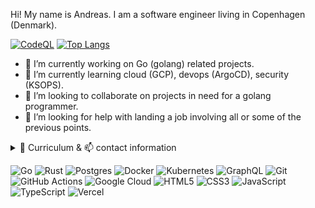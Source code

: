 Hi! My name is Andreas. I am a software engineer living in Copenhagen (Denmark). 

[![CodeQL](https://github-readme-stats.tullo.vercel.app/api?username=tullo&custom_title=tullo&theme=gotham&show_icons=true&hide=stars)](https://github.com/tullo/tullo)
[![Top Langs](https://github-readme-stats.tullo.vercel.app/api/top-langs/?username=tullo&layout=compact&theme=gotham&langs_count=6)](https://github.com/tullo/tullo)

- 🔭 I’m currently working on Go (golang) related projects.
- 🌱 I’m currently learning cloud (GCP), devops (ArgoCD), security (KSOPS).
- 👯 I’m looking to collaborate on projects in need for a golang programmer.
- 🤔 I’m looking for help with landing a job involving all or some of the previous points.

<details>
<summary>🔰 Curriculum & 📫 contact information</summary>

### Java and Alfresco Contractor (2014–2019)

Freelance software development and consulting with focus on current technology stacks.

The quality of my deliveries is a top priority and I strive to do test driven development whenever possible.

I worked with system integrations, web services and web applications in various guises.
With my systematic approach to tasks I can get things done and working properly.

Mantra: Helping create better, higher quality software faster.

### Business Owner (2015-2016)

Distributing exclusive high quality champagne (HATT et SÖNER) and premium vodka (Virtuous Vodka) in the greater Copenhagen area.
Fast delivery and flexible payment options.

### Senior Alfresco Developer (2011-2013)

Worked with Alfresco - an open source Java based Enterprise Content Management product.

In this position, Senior Alfresco Developer, I was part of virtual team of ten members distributed over the three countries the company operates in: Denmark, Norway and Sweden. The company (Redpill Linpro) bases its activities around open source technologies and counts over 200 heads.

The danish department - where I belonged to - consisted of three certified Alfresco Engineers.

We worked individually on-site at customers and got to see each other at the weekly team meetings (Google Hangout) or at the quarterly team gatherings.

### Freelance IT Consultant (2006-2013)

Freelance agile software development consulting focusing on the Java EE 5 platform and Java EE 5 servers including more lightweight frameworks
such as Spring and Hibernate. Helping create better, higher quality software faster.

### Software Engineer (2010-2011)

Customization of a Java-based POS system (Java POS) to Danish conditions.

I was the one and only Java developer in a .NET development shop and here I were responsible for the integration of the POS systems with the company's .NET based StoreManager application.
The application collected and monitored transactions delivered from the POS systems in the stores via web services and messaging system.

Development of a centrally controlled marketing system for publishment of current offers to the POS systems displays via push functionality.

Integration of a wireless self-scanning solution and peripherals addressable via the Java POS API.

## Contact details

- <a href="tel:+4553800816">+45 53800816</a>
- [![Mail](https://img.shields.io/badge/ProtonMail-8B89CC?style=for-the-badge&logo=protonmail&logoColor=white)](mailto:tullo@pm.me)
- [![Twitter](https://img.shields.io/badge/amstutzIT%20-%231DA1F2.svg?&style=for-the-badge&logo=Twitter&logoColor=white)](https://twitter.com/amstutzIT)
- [![LinkedIn](https://img.shields.io/badge/linkedin%20-%230077B5.svg?&style=for-the-badge&logo=linkedin&logoColor=white)](https://www.linkedin.com/in/amstutzit/)
- Copenhagen, Denmark

</details>

<img alt="Go" src="https://img.shields.io/badge/go-%2300ADD8.svg?&style=for-the-badge&logo=go&logoColor=white"/> <img alt="Rust" src="https://img.shields.io/badge/rust-%23000000.svg?&style=for-the-badge&logo=rust&logoColor=white"/>
<img alt="Postgres" src ="https://img.shields.io/badge/postgres-%23316192.svg?&style=for-the-badge&logo=postgresql&logoColor=white"/>
<img alt="Docker" src="https://img.shields.io/badge/docker%20-%230db7ed.svg?&style=for-the-badge&logo=docker&logoColor=white"/>
<img alt="Kubernetes" src="https://img.shields.io/badge/kubernetes%20-%23326ce5.svg?&style=for-the-badge&logo=kubernetes&logoColor=white"/>
<img alt="GraphQL" src="https://img.shields.io/badge/-GraphQL-E10098?style=for-the-badge&logo=graphql"/>
<img alt="Git" src="https://img.shields.io/badge/git%20-%23F05033.svg?&style=for-the-badge&logo=git&logoColor=white"/>
<img alt="GitHub Actions" src="https://img.shields.io/badge/github%20actions%20-%232671E5.svg?&style=for-the-badge&logo=github%20actions&logoColor=white"/>
<img alt="Google Cloud" src="https://img.shields.io/badge/Google%20Cloud%20-%234285F4.svg?&style=for-the-badge&logo=google-cloud&logoColor=white"/>
<img alt="HTML5" src="https://img.shields.io/badge/html5%20-%23E34F26.svg?&style=for-the-badge&logo=html5&logoColor=white"/>
<img alt="CSS3" src="https://img.shields.io/badge/css3%20-%231572B6.svg?&style=for-the-badge&logo=css3&logoColor=white"/>
<img alt="JavaScript" src="https://img.shields.io/badge/javascript%20-%23323330.svg?&style=for-the-badge&logo=javascript&logoColor=%23F7DF1E"/>
<img alt="TypeScript" src="https://img.shields.io/badge/typescript%20-%23007ACC.svg?&style=for-the-badge&logo=typescript&logoColor=white"/>
<img alt="Vercel" src="https://img.shields.io/badge/vercel%20-%23000000.svg?&style=for-the-badge&logo=vercel&logoColor=white"/>
